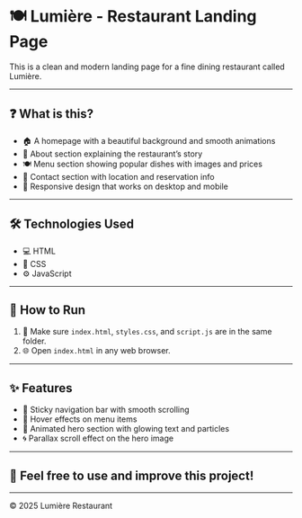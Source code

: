 # 🍽️ Lumière - Restaurant Landing Page

This is a clean and modern landing page for a fine dining restaurant called Lumière.

---

## ❓ What is this?

- 🏠 A homepage with a beautiful background and smooth animations  
- 📖 About section explaining the restaurant’s story  
- 🍽️ Menu section showing popular dishes with images and prices  
- 📍 Contact section with location and reservation info  
- 📱 Responsive design that works on desktop and mobile  

---

## 🛠️ Technologies Used

- 💻 HTML  
- 🎨 CSS  
- ⚙️ JavaScript  

---

## 🚀 How to Run

1. 📂 Make sure `index.html`, `styles.css`, and `script.js` are in the same folder.  
2. 🌐 Open `index.html` in any web browser.

---

## ✨ Features

- 📌 Sticky navigation bar with smooth scrolling  
- 🎯 Hover effects on menu items  
- 🌟 Animated hero section with glowing text and particles  
- 🌀 Parallax scroll effect on the hero image  

---

## 🙌 Feel free to use and improve this project!

---

© 2025 Lumière Restaurant  
